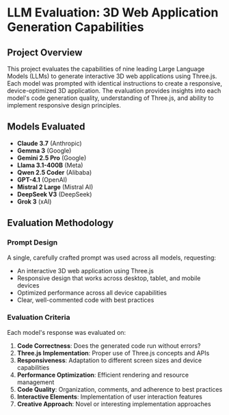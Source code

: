 # LLM Evaluation: 3D Web Application Generation Capabilities

## Project Overview

This project evaluates the capabilities of nine leading Large Language Models (LLMs) to generate interactive 3D web applications using Three.js. Each model was prompted with identical instructions to create a responsive, device-optimized 3D application. The evaluation provides insights into each model's code generation quality, understanding of Three.js, and ability to implement responsive design principles.

## Models Evaluated

- **Claude 3.7** (Anthropic)
- **Gemma 3** (Google)
- **Gemini 2.5 Pro** (Google)
- **Llama 3.1-400B** (Meta)
- **Qwen 2.5 Coder** (Alibaba)
- **GPT-4.1** (OpenAI)
- **Mistral 2 Large** (Mistral AI)
- **DeepSeek V3** (DeepSeek)
- **Grok 3** (xAI)

## Evaluation Methodology

### Prompt Design

A single, carefully crafted prompt was used across all models, requesting:
- An interactive 3D web application using Three.js
- Responsive design that works across desktop, tablet, and mobile devices
- Optimized performance across all device capabilities
- Clear, well-commented code with best practices

### Evaluation Criteria

Each model's response was evaluated on:

1. **Code Correctness**: Does the generated code run without errors?
2. **Three.js Implementation**: Proper use of Three.js concepts and APIs
3. **Responsiveness**: Adaptation to different screen sizes and device capabilities
4. **Performance Optimization**: Efficient rendering and resource management
5. **Code Quality**: Organization, comments, and adherence to best practices
6. **Interactive Elements**: Implementation of user interaction features
7. **Creative Approach**: Novel or interesting implementation approaches
